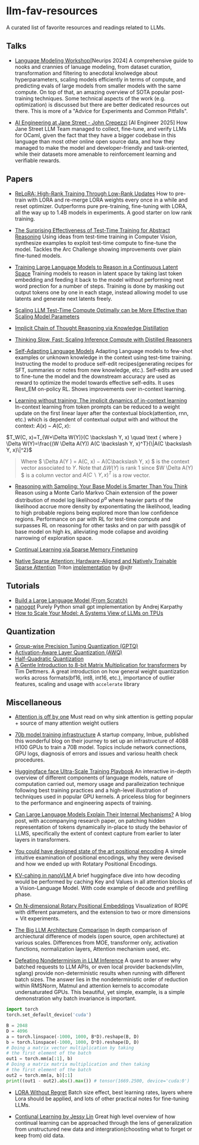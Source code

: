# llm-fav-resources

A curated list of favorite resources and readings related to LLMs.

## Talks

- [Language Modeling Workshop](https://docs.google.com/presentation/d/179dpzWSQ9G7EAUlvaJdeE0av9PLuk9Rl33nfhHSJ4xI/edit#slide=id.g30a4c7e9678_0_0)[Neurips 2024]
  A comprehensive guide to nooks and crannies of lanuage modeling, from dataset curation, transformation and filtering to anecdotal knolwedge about hyperparameters, scaling models efficiently in terms of compute, and predicting evals of large models from smaller models with the same compute. On top of that, an amazing overview of SOTA popular post-training techniques. Some technical aspects of the work (e.g. optimization) is discussed but there are better dedicated resources out there. This is more of a "Advice for Experiments and Common Pitfalls".

- [AI Engineering at Jane Street - John Crepezzi](https://www.youtube.com/watch?v=0ML7ZLMdcl4&pp=ygUXYWkgZW5naW5lZXIgamFuZSBzdHJlZXQ%3D) [AI Engineer 2025]
  How Jane Street LLM Team managed to collect, fine-tune, and verify LLMs for OCaml, given the fact that they have a bigger codebase in this language than most other online open source data, and how they managed to make the model and developer-friendly and task-oriented, while their datasets more amenable to reinforcement learning and verifiable rewards.

## Papers

- [ReLoRA: High-Rank Training Through
  Low-Rank Updates](https://arxiv.org/pdf/2307.05695) How to pre-train with LORA and re-merge LORA weights every once in a while and reset optimizer. Outperforms pure pre-training, fine-tuning with LORA, all the way up to 1.4B models in experiments. A good starter on low rank training.
- [The Surprising Effectiveness of
  Test-Time Training for Abstract Reasoning](https://ekinakyurek.github.io/papers/ttt.pdf) Using ideas from test-time training in Computer Vision, synthesize examples to exploit test-time compute to fine-tune the model. Tackles the Arc Challenge showing improvements over plain fine-tuned models.
- [Training Large Language Models to Reason in a
  Continuous Latent Space](https://arxiv.org/pdf/2412.06769)
  Training models to reason in latent space by taking last token embedding and feeding it back to the model without performing next word prection for a number of steps. Training is done by masking out output tokens one by one in each stage, instead allowing model to use latents and generate next latents freely.
- [Scaling LLM Test-Time Compute Optimally can be More Effective than Scaling Model Parameters
  ](https://arxiv.org/abs/2408.03314)

- [Implicit Chain of Thought Reasoning via Knowledge Distillation](https://arxiv.org/abs/2311.01460)

- [Thinking Slow, Fast:
  Scaling Inference Compute with Distilled Reasoners](https://arxiv.org/pdf/2502.20339)

- [Self-Adapting Language Models](https://arxiv.org/pdf/2506.10943)
  Adapting Language models to few-shot examples or unknown knowledge in the context using test-time training. Instructing the model to produce self-edit recipes(generating recipes for SFT, summaries or notes from new knowledge, etc.). Self-edits are used to fine-tune the model and the downstream accuracy are used as reward to optimize the model towards effective self-edits. It uses Rest_EM on-policy RL. Shows improvements over in-context learning.

- [Learning without training: The implicit dynamics of in-context learning](https://arxiv.org/pdf/2507.16003)
  In-context learning from token prompts can be reduced to a weight update on the first linear layer after the contextual block(attention, rnn, etc.) which is dependent of contextual output with and without the context: $A(x) - A(C,x)$:

$T_W(C, x)=T_{W+\Delta W(Y)}(C \backslash Y, x) \quad \text { where } \Delta W(Y)=\frac{(W \Delta A(Y)) A(C \backslash Y, x)^T}{\|A(C \backslash Y, x)\|^2}$

> Where $ \Delta A(Y ) = A(C, x) − A(C\backslash Y, x) $ is the context vector associated to $Y$. Note that $\Delta W(Y)$ is rank 1 since $W \Delta A(Y) $ is a column vector and $A(C\backslash Y,x)^T$ is a row vector.

- [Reasoning with Sampling: Your Base Model is Smarter Than You Think](https://www.arxiv.org/pdf/2510.14901)
  Reason using a Monte Carlo Markvo Chain extension of the power distribution of model log likelihood $p^a$ where heavier parts of the likelihood accrue more density by exponentiating the likelihood, leading to high probable regions being explored more than low confidence regions. Performance on par with RL for test-time compute and surpasses RL on reasoning for other tasks and on par with pass@k of base model on high $k$s, alleviating mode collapse and avoiding narrowing of exploration space.

- [Continual Learning via Sparse Memory Finetuning](https://arxiv.org/pdf/2510.15103)

- [Native Sparse Attention: Hardware-Aligned and Natively Trainable Sparse Attention](https://arxiv.org/abs/2502.11089)
  Triton [implementation](https://github.com/Noumena-Network/NSA-Test) by @xjtr

## Tutorials

- [Build a Large Language Model (From Scratch)](https://github.com/rasbt/LLMs-from-scratch)
- [nanogpt](https://github.com/karpathy/nanoGPT) Purely Python small gpt implementation by Andrej Karpathy
- [How to Scale Your Model: A Systems View of LLMs on TPUs](https://jax-ml.github.io/scaling-book/)

## Quantization

- [Group-wise Precision Tuning Quantization (GPTQ)](https://arxiv.org/abs/2210.17323)
- [Activation-Aware Layer Quantization (AWQ) ](https://arxiv.org/abs/2306.00978)
- [Half-Quadratic Quantization](https://mobiusml.github.io/hqq_blog/)
- [A Gentle Introduction to 8-bit Matrix Multiplication for transformers](https://huggingface.co/blog/hf-bitsandbytes-integration) by Tim Dettmers. A great introduction on how general weight quantization works across formats(bf16, int8, int16, etc.), importance of outlier features, scaling and usage with `accelerate` library

## Miscellaneous

- [Attention is off by one](https://www.evanmiller.org/attention-is-off-by-one.html)
  Must read on why sink attention is getting popular + source of many attention weight outliers

- [70b model training infrastructure](https://imbue.com/research/70b-infrastructure/) A startup company, Imbue, published this wonderful blog on their journey to set up an infrastructure of 4088 H100 GPUs to train a 70B model. Topics include network connections, GPU logs, diagnosis of errors and issues and variosu health check procedures.
- [Huggingface face Ultra-Scale Training Playbook](https://huggingface.co/spaces/nanotron/ultrascale-playbook) An interactive in-depth overview of different components of language models, nature of computation carried out, memory usage and paralleization technique following best training practices and a high-level illustration of techniques used in popular GPU kernels. A priceless blog for beginners to the performance and engineering aspects of training.
- [Can Large Language Models Explain Their Internal Mechanisms?](https://pair.withgoogle.com/explorables/patchscopes/) A blog post, with accompanying research paper, on patching hidden representation of tokens dynamically in-place to study the behavior of LLMS, specifically the extent of context capture from earlier to later layers in transformers.

- [You could have designed state of the art positional encoding](https://huggingface.co/blog/designing-positional-encoding) A simple intuitive examination of positional encodings, why they were devised and how we ended up with Rotatary Positional Encodings.

- [KV-cahing in nanoVLM ](https://huggingface.co/blog/kv-cache) A brief huggingface dive into how decoding would be performed by caching Key and Values in all attention blocks of a Vision-Language Model. With code example of decode and prefilling phase.

- [On N-dimensional Rotary Positional Embeddings](https://jerryxio.ng/posts/nd-rope/) Visualization of ROPE with different parameters, and the extension to two or more dimensions + Vit experiments.

- [The Big LLM Architecture Comparison](https://magazine.sebastianraschka.com/p/the-big-llm-architecture-comparison)
  In depth comparison of archiectural difference of models (open source, open architecture) at various scales. Differences from MOE, transformer only, activation functions, normalization layers, Attention mechanism used, etc.

- [Defeating Nondeterminism in LLM Inference](https://thinkingmachines.ai/blog/defeating-nondeterminism-in-llm-inference/) A quest to answer why batched requests to LLM APIs, or even local provider backends(vllm, sglang) provide non-deterministic results when running with different batch sizes. The answer lies in the nondeterministic order of reduction within RMSNorm, Matmul and attention kernels to accomodate undersaturated GPUs. This beautiful, yet simple, example, is a simple demonstration why batch invariance is important.

```python
import torch
torch.set_default_device('cuda')

B = 2048
D = 4096
a = torch.linspace(-1000, 1000, B*D).reshape(B, D)
b = torch.linspace(-1000, 1000, D*D).reshape(D, D)
# Doing a matrix vector multiplication by taking
# the first element of the batch
out1 = torch.mm(a[:1], b)
# Doing a matrix matrix multiplication and then taking
# the first element of the batch
out2 = torch.mm(a, b)[:1]
print((out1 - out2).abs().max()) # tensor(1669.2500, device='cuda:0')
```

- [LORA Without Regret](https://thinkingmachines.ai/blog/lora/) Batch size effect, best learning rates, layers where Lora should be applied, and lots of other practical notes for fine-tuning LLMs.

- [Contiunal Learning by Jessy Lin](https://jessylin.com/2025/10/20/continual-learning/) Great high level overview of how continual learning can be approached through the lens of generalization from unstructured new data and intergration(choosting what to forget or keep from) old data.
